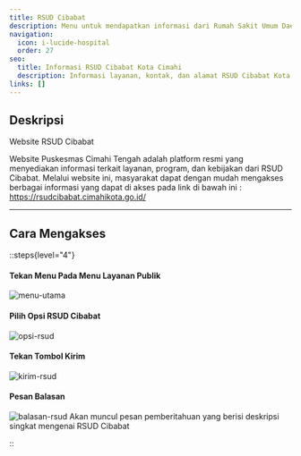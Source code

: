 ```yaml
---
title: RSUD Cibabat
description: Menu untuk mendapatkan informasi dari Rumah Sakit Umum Daerah (RSUD) Cibabat Kota Cimahi.
navigation:
  icon: i-lucide-hospital
  order: 27
seo:
  title: Informasi RSUD Cibabat Kota Cimahi
  description: Informasi layanan, kontak, dan alamat RSUD Cibabat Kota Cimahi melalui Wa Mantap.
links: []
---
```


## Deskripsi
Website RSUD Cibabat

Website Puskesmas Cimahi Tengah adalah platform resmi yang menyediakan informasi terkait layanan, program, dan kebijakan dari RSUD Cibabat. Melalui website ini, masyarakat dapat dengan mudah mengakses berbagai informasi yang dapat di akses pada link di bawah ini :
https://rsudcibabat.cimahikota.go.id/

---

## Cara Mengakses

::steps{level="4"}

#### Tekan Menu Pada Menu Layanan Publik
![menu-utama](/layanan-publik/menu-layanan.jpg)

#### Pilih Opsi RSUD Cibabat
![opsi-rsud](/layanan-publik/rsud/opsi.jpeg)

#### Tekan Tombol Kirim
![kirim-rsud](/layanan-publik/rsud/kirim.jpeg)

#### Pesan Balasan
![balasan-rsud](/layanan-publik/rsud/balasan.jpeg)
Akan muncul pesan pemberitahuan yang berisi deskripsi singkat mengenai RSUD Cibabat

::